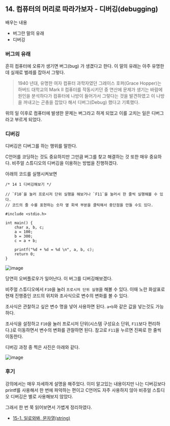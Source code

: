 ## 14. 컴퓨터의 머리로 따라가보자 - 디버깅(debugging)

배우는 내용

- 버그란 말의 유래
- 디버깅

### 버그의 유래

흔히 컴퓨터에 오류가 생기면 버그(bug) 가 생겼다고 한다. 이 말의 유래는 아주 유명한데 실재로 벌레를 잡아서 그렇다.

> 1940 년대, 유명한 여자 컴퓨터 과학자였던 그레이스 호퍼(Grace Hopper)는 하버드 대학교의 Mark II 컴퓨터를 작동시키던 중 연산에 문제가 생기는 바람에 원인을 분석하다가 컴퓨터에 나방이 들어가서 그렇다는 것을 발견하였고 이 나방을 꺼내고는 곤충을 잡았다 해서 디버그(Debug) 했다고 기록했다.

위의 일 이후로 컴퓨터에 발생한 문제는 버그라고 하게 되었고 이를 고치는 일은 디버그 라고 부르게 되었다.

### 디버깅

디버깅은 디버그를 하는 행위를 말한다.

C언어를 코딩하는 것도 중요하지만 그만큼 버그를 찾고 해결하는 것 또한 매우 중요하다. 비주얼 스튜디오의 디버깅을 이용하는 방법을 진행하겠다.

아래의 코드를 실행시켜보면

```
/* 14 1 디버깅해보기 */

// `F10`을 눌러 프로시저 단위 실행을 해보거나 `F11`을 눌러서 한 줄씩 실행해볼 수 있다.
// 코드의 줄 수를 표현하는 숫자 옆 회색 부분을 클릭해서 중단점을 만들 수도 있다.

#include <stdio.h>

int main() {
	char a, b, c;
	a = 100;
	b = 300;
	c = a + b;

	printf("%d + %d = %d \n", a, b, c);
	return 0;
}
```

![image](https://github.com/ii200400/IT_Skill_Question/assets/19484971/3bfc7013-2a76-4a76-8c83-46a274d9d19d)

당연히 오버플로우가 일어난다. 이 버그를 디버깅해보겠다.

비주얼 스튜디오에서 `F10`을 눌러 `프로시저 단위 실행`을 해볼 수 있다. 이때 노란 화살표로 현재 진행중인 코드의 위치와 조사식으로 변수의 변화를 볼 수 있다.

조사식은 관찰하고 싶은 변수 명을 넣어 사용하면 된다. `a+b`와 같은 값을 넣는것도 가능하다.

조사식을 설정하고 `F10`을 눌러 프로시저 단위(시스템 구성요소 단위, `F11`보다 편리하다.)로 이동하면서 변수의 변화를 관찰하면 된다. 참고로 `F11`을 누르면 진짜로 한 줄씩 이동한다.

디버깅 과정 중 찍은 사진은 아래와 같다.

![image](https://github.com/ii200400/IT_Skill_Question/assets/19484971/f17f4259-b36e-4956-8531-3537024d9fd4)

### 후기

강의에서는 매우 자세하게 설명을 해주었다. 이미 알고있는 내용이지만 나는 디버깅보다 printf를 사용해서 한 번에 파악하는 편이고 C언어도 자주 사용하지 않아 비쥬얼 스튜디오 디버깅은 별로 사용해보지 않았다.

그래서 한 번 쭉 읽어보면서 가볍게 정리하였다.

- [15-1. 일로와봐, 문자열(string)](./15-1.md)

